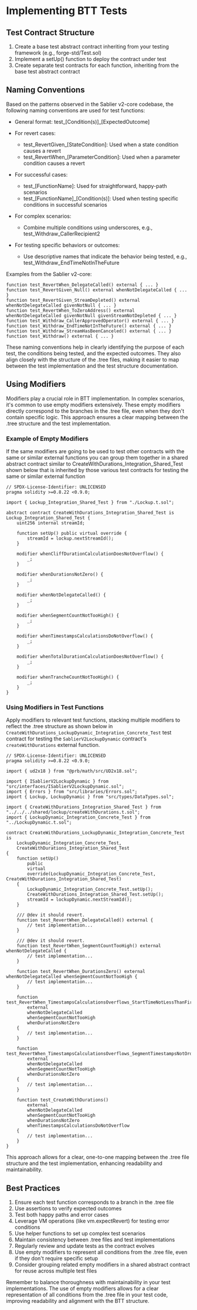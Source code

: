 # Implementing BTT Tests

## Test Contract Structure

1. Create a base test abstract contract inheriting from your testing framework (e.g., forge-std/Test.sol)
2. Implement a setUp() function to deploy the contract under test
3. Create separate test contracts for each function, inheriting from the base test abstract contract

## Naming Conventions

Based on the patterns observed in the Sablier v2-core codebase, the following naming conventions are used for test functions:

- General format: test_[Condition(s)]_[ExpectedOutcome]

- For revert cases:
    - test_RevertGiven_[StateCondition]: Used when a state condition causes a revert
    - test_RevertWhen_[ParameterCondition]: Used when a parameter condition causes a revert

- For successful cases:
    - test_[FunctionName]: Used for straightforward, happy-path scenarios
    - test_[FunctionName]_[Condition(s)]: Used when testing specific conditions in successful scenarios

- For complex scenarios:
    - Combine multiple conditions using underscores, e.g., test_Withdraw_CallerRecipient2

- For testing specific behaviors or outcomes:
    - Use descriptive names that indicate the behavior being tested, e.g., test_Withdraw_EndTimeNotInTheFuture

Examples from the Sablier v2-core:

```solidity
function test_RevertWhen_DelegateCalled() external { ... }
function test_RevertGiven_Null() external whenNotDelegateCalled { ... }
function test_RevertGiven_StreamDepleted() external whenNotDelegateCalled givenNotNull { ... }
function test_RevertWhen_ToZeroAddress() external whenNotDelegateCalled givenNotNull givenStreamNotDepleted { ... }
function test_Withdraw_CallerApprovedOperator() external { ... }
function test_Withdraw_EndTimeNotInTheFuture() external { ... }
function test_Withdraw_StreamHasBeenCanceled() external { ... }
function test_Withdraw() external { ... }
```

These naming conventions help in clearly identifying the purpose of each test, the conditions being tested, and the expected outcomes. They also align closely with the structure of the .tree files, making it easier to map between the test implementation and the test structure documentation.

## Using Modifiers

Modifiers play a crucial role in BTT implementation. In complex scenarios, it's common to use empty modifiers extensively. These empty modifiers directly correspond to the branches in the .tree file, even when they don't contain specific logic. This approach ensures a clear mapping between the .tree structure and the test implementation.

### Example of Empty Modifiers

If the same modifiers are going to be used to test other contracts with the same or similar external functions you can group them together in a shared abstract contract similar to CreateWithDurations_Integration_Shared_Test shown below that is inherited by those various test contracts for testing the same or similar external function

```solidity
// SPDX-License-Identifier: UNLICENSED
pragma solidity >=0.8.22 <0.9.0;

import { Lockup_Integration_Shared_Test } from "./Lockup.t.sol";

abstract contract CreateWithDurations_Integration_Shared_Test is Lockup_Integration_Shared_Test {
    uint256 internal streamId;

    function setUp() public virtual override {
        streamId = lockup.nextStreamId();
    }

    modifier whenCliffDurationCalculationDoesNotOverflow() {
        _;
    }

    modifier whenDurationsNotZero() {
        _;
    }

    modifier whenNotDelegateCalled() {
        _;
    }

    modifier whenSegmentCountNotTooHigh() {
        _;
    }

    modifier whenTimestampsCalculationsDoNotOverflow() {
        _;
    }

    modifier whenTotalDurationCalculationDoesNotOverflow() {
        _;
    }

    modifier whenTrancheCountNotTooHigh() {
        _;
    }
}
```

### Using Modifiers in Test Functions

Apply modifiers to relevant test functions, stacking multiple modifiers to reflect the .tree structure as shown below in `CreateWithDurations_LockupDynamic_Integration_Concrete_Test` test contract for testing the `SablierV2LockupDynamic` contract's `createWithDurations` external function.

```solidity
// SPDX-License-Identifier: UNLICENSED
pragma solidity >=0.8.22 <0.9.0;

import { ud2x18 } from "@prb/math/src/UD2x18.sol";

import { ISablierV2LockupDynamic } from "src/interfaces/ISablierV2LockupDynamic.sol";
import { Errors } from "src/libraries/Errors.sol";
import { Lockup, LockupDynamic } from "src/types/DataTypes.sol";

import { CreateWithDurations_Integration_Shared_Test } from "../../../shared/lockup/createWithDurations.t.sol";
import { LockupDynamic_Integration_Concrete_Test } from "../LockupDynamic.t.sol";

contract CreateWithDurations_LockupDynamic_Integration_Concrete_Test is
    LockupDynamic_Integration_Concrete_Test,
    CreateWithDurations_Integration_Shared_Test
{
    function setUp()
        public
        virtual
        override(LockupDynamic_Integration_Concrete_Test, CreateWithDurations_Integration_Shared_Test)
    {
        LockupDynamic_Integration_Concrete_Test.setUp();
        CreateWithDurations_Integration_Shared_Test.setUp();
        streamId = lockupDynamic.nextStreamId();
    }

    /// @dev it should revert.
    function test_RevertWhen_DelegateCalled() external {
        // test implementation...
    }

    /// @dev it should revert.
    function test_RevertWhen_SegmentCountTooHigh() external whenNotDelegateCalled {
        // test implementation...
    }

    function test_RevertWhen_DurationsZero() external whenNotDelegateCalled whenSegmentCountNotTooHigh {
        // test implementation...
    }

    function test_RevertWhen_TimestampsCalculationsOverflows_StartTimeNotLessThanFirstSegmentTimestamp()
        external
        whenNotDelegateCalled
        whenSegmentCountNotTooHigh
        whenDurationsNotZero
    {
        // test implementation...
    }

    function test_RevertWhen_TimestampsCalculationsOverflows_SegmentTimestampsNotOrdered()
        external
        whenNotDelegateCalled
        whenSegmentCountNotTooHigh
        whenDurationsNotZero
    {
        // test implementation...
    }

    function test_CreateWithDurations()
        external
        whenNotDelegateCalled
        whenSegmentCountNotTooHigh
        whenDurationsNotZero
        whenTimestampsCalculationsDoNotOverflow
    {
        // test implementation...
    }
}
```

This approach allows for a clear, one-to-one mapping between the .tree file structure and the test implementation, enhancing readability and maintainability.

## Best Practices

1. Ensure each test function corresponds to a branch in the .tree file
2. Use assertions to verify expected outcomes
3. Test both happy paths and error cases
4. Leverage VM operations (like vm.expectRevert) for testing error conditions
5. Use helper functions to set up complex test scenarios
6. Maintain consistency between .tree files and test implementations
7. Regularly review and update tests as the contract evolves
8. Use empty modifiers to represent all conditions from the .tree file, even if they don't require specific setup
9. Consider grouping related empty modifiers in a shared abstract contract for reuse across multiple test files

Remember to balance thoroughness with maintainability in your test implementations. The use of empty modifiers allows for a clear representation of all conditions from the .tree file in your test code, improving readability and alignment with the BTT structure.